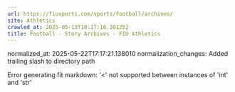 ```yaml
---
url: https://fiusports.com/sports/football/archives/
site: Athletics
crawled_at: 2025-05-13T10:17:16.301252
title: Football - Story Archives - FIU Athletics
---
```

normalized_at: 2025-05-22T17:17:21.138010
normalization_changes: Added trailing slash to directory path

Error generating fit markdown: '<' not supported between instances of 'int' and 'str'